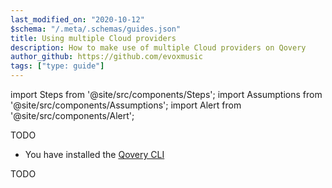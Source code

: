 ```yaml
---
last_modified_on: "2020-10-12"
$schema: "/.meta/.schemas/guides.json"
title: Using multiple Cloud providers
description: How to make use of multiple Cloud providers on Qovery
author_github: https://github.com/evoxmusic
tags: ["type: guide"]
---
```

import Steps from '@site/src/components/Steps';
import Assumptions from '@site/src/components/Assumptions';
import Alert from '@site/src/components/Alert';

TODO

<Assumptions>

* You have installed the [Qovery CLI][guides.deploy-your-first-application]

</Assumptions>

TODO


[guides.deploy-your-first-application]: /guides/getting-started/deploy-your-first-application/
